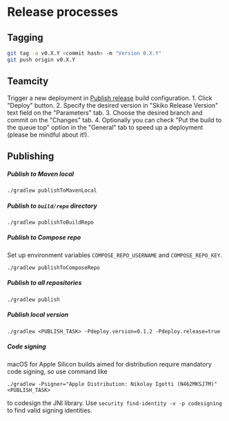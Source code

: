 # Release processes

## Tagging

```bash
git tag -a v0.X.Y <commit hash> -m "Version 0.X.Y"
git push origin v0.X.Y 
```

## Teamcity

Trigger a new deployment in [Publish release](https://teamcity.jetbrains.com/buildConfiguration/JetBrainsPublicProjects_Skija_Skiko_PublishRelease)
build configuration.
    1. Click "Deploy" button.
    2. Specify the desired version in "Skiko Release Version" text field on the "Parameters" tab.
    3. Choose the desired branch and commit on the "Changes" tab.
    4. Optionally you can check "Put the build to the queue top" option in the "General" tab to speed up a deployment
    (please be mindful about it!).

## Publishing

##### Publish to Maven local
```
./gradlew publishToMavenLocal
```

##### Publish to `build/repo` directory
```
./gradlew publishToBuildRepo
```

##### Publish to Compose repo
Set up environment variables `COMPOSE_REPO_USERNAME` and `COMPOSE_REPO_KEY`.
```
./gradlew publishToComposeRepo
```

##### Publish to all repositories
```
./gradlew publish
```

##### Publish local version
```
./gradlew <PUBLISH_TASK> -Pdeploy.version=0.1.2 -Pdeploy.release=true
```

##### Code signing

macOS for Apple Silicon builds aimed for distribution require mandatory code signing,
so use command like
```
./gradlew -Psigner="Apple Distribution: Nikolay Igotti (N462MKSJ7M)" <PUBLISH_TASK>
```
to codesign the JNI library.
Use `security find-identity -v -p codesigning` to find valid signing identities.
